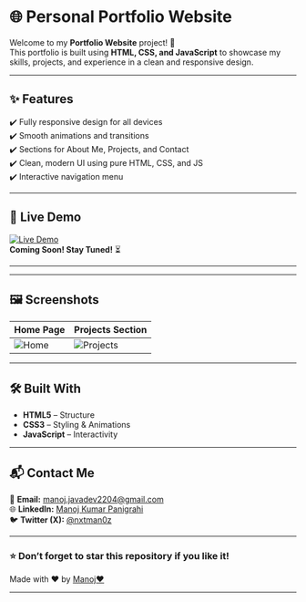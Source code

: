 # 🌐 Personal Portfolio Website  

Welcome to my **Portfolio Website** project! 🎨  
This portfolio is built using **HTML, CSS, and JavaScript** to showcase my skills, projects, and experience in a clean and responsive design.  

---

## ✨ Features  
✔️ Fully responsive design for all devices  
✔️ Smooth animations and transitions  
✔️ Sections for About Me, Projects, and Contact  
✔️ Clean, modern UI using pure HTML, CSS, and JS  
✔️ Interactive navigation menu  

---

## 🚀 Live Demo  
[![Live Demo](https://img.shields.io/badge/Live%20Demo-Click%20Here-brightgreen?style=for-the-badge)](#)  
**Coming Soon! Stay Tuned!** ⏳  

---


---

## 🖼️ Screenshots  
| Home Page | Projects Section |
|-----------|-------------------|
| ![Home](https://via.placeholder.com/400x200?text=Home+Preview) | ![Projects](https://via.placeholder.com/400x200?text=Projects+Preview) |

---

## 🛠️ Built With  
- **HTML5** – Structure  
- **CSS3** – Styling & Animations  
- **JavaScript** – Interactivity  

---

## 📬 Contact Me  
📧 **Email:** [manoj.javadev2204@gmail.com](mailto:manoj.javadev2204@gmail.com)  
🌐 **LinkedIn:** [Manoj Kumar Panigrahi](https://www.linkedin.com/in/manoj-kumar-panigrahi/)  
🐦 **Twitter (X):** [@nxtman0z](https://x.com/nxtman0z)  

---

### ⭐ Don’t forget to **star this repository** if you like it!  
Made with ❤️ by [Manoj♥️](https://github.com/nxtman0z)  

---
  
